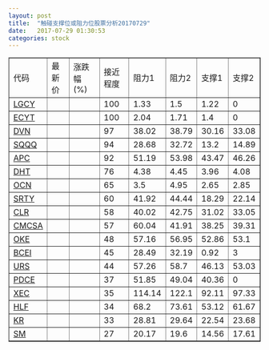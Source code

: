 ```yaml
---
layout: post
title:  "触碰支撑位或阻力位股票分析20170729"
date:   2017-07-29 01:30:53
categories: stock
---
```

<script type="text/javascript">
var stockList = []
stockList.push('gb_lgcy');
stockList.push('gb_ecyt');
stockList.push('gb_dvn');
stockList.push('gb_sqqq');
stockList.push('gb_apc');
stockList.push('gb_dht');
stockList.push('gb_ocn');
stockList.push('gb_srty');
stockList.push('gb_clr');
stockList.push('gb_cmcsa');
stockList.push('gb_oke');
stockList.push('gb_bcei');
stockList.push('gb_urs');
stockList.push('gb_pdce');
stockList.push('gb_xec');
stockList.push('gb_hlf');
stockList.push('gb_kr');
stockList.push('gb_sm');
</script>
<table border="1">
 <tr>
 <td>代码</td>
 <td>最新价</td>
 <td>涨跌幅(%)</td>
 <td>接近程度</td>
 <td>阻力1</td>
 <td>阻力2</td>
 <td>支撑1</td>
 <td>支撑2</td>
</tr>
  <tr id="lgcy" class="red">
  <td><a href="http://stock.finance.sina.com.cn/usstock/quotes/LGCY.html" target="_blank">LGCY</a></td><td></td><td></td><td>100</td><td>1.33</td><td>1.5</td><td>1.22</td><td>0</td></tr>
  <tr id="ecyt" class="green">
  <td><a href="http://stock.finance.sina.com.cn/usstock/quotes/ECYT.html" target="_blank">ECYT</a></td><td></td><td></td><td>100</td><td>2.04</td><td>1.71</td><td>1.4</td><td>0</td></tr>
  <tr id="dvn" class="green">
  <td><a href="http://stock.finance.sina.com.cn/usstock/quotes/DVN.html" target="_blank">DVN</a></td><td></td><td></td><td>97</td><td>38.02</td><td>38.79</td><td>30.16</td><td>33.08</td></tr>
  <tr id="sqqq" class="red">
  <td><a href="http://stock.finance.sina.com.cn/usstock/quotes/SQQQ.html" target="_blank">SQQQ</a></td><td></td><td></td><td>94</td><td>28.68</td><td>32.72</td><td>13.2</td><td>14.89</td></tr>
  <tr id="apc" class="green">
  <td><a href="http://stock.finance.sina.com.cn/usstock/quotes/APC.html" target="_blank">APC</a></td><td></td><td></td><td>92</td><td>51.19</td><td>53.98</td><td>43.47</td><td>46.26</td></tr>
  <tr id="dht" class="green">
  <td><a href="http://stock.finance.sina.com.cn/usstock/quotes/DHT.html" target="_blank">DHT</a></td><td></td><td></td><td>76</td><td>4.38</td><td>4.45</td><td>3.96</td><td>4.08</td></tr>
  <tr id="ocn" class="green">
  <td><a href="http://stock.finance.sina.com.cn/usstock/quotes/OCN.html" target="_blank">OCN</a></td><td></td><td></td><td>65</td><td>3.5</td><td>4.95</td><td>2.65</td><td>2.85</td></tr>
  <tr id="srty" class="red">
  <td><a href="http://stock.finance.sina.com.cn/usstock/quotes/SRTY.html" target="_blank">SRTY</a></td><td></td><td></td><td>60</td><td>41.92</td><td>44.44</td><td>18.29</td><td>22.14</td></tr>
  <tr id="clr" class="green">
  <td><a href="http://stock.finance.sina.com.cn/usstock/quotes/CLR.html" target="_blank">CLR</a></td><td></td><td></td><td>58</td><td>40.02</td><td>42.75</td><td>31.02</td><td>33.05</td></tr>
  <tr id="cmcsa" class="green">
  <td><a href="http://stock.finance.sina.com.cn/usstock/quotes/CMCSA.html" target="_blank">CMCSA</a></td><td></td><td></td><td>57</td><td>60.04</td><td>41.91</td><td>38.25</td><td>39.31</td></tr>
  <tr id="oke" class="red">
  <td><a href="http://stock.finance.sina.com.cn/usstock/quotes/OKE.html" target="_blank">OKE</a></td><td></td><td></td><td>48</td><td>57.16</td><td>56.95</td><td>52.86</td><td>53.1</td></tr>
  <tr id="bcei" class="green">
  <td><a href="http://stock.finance.sina.com.cn/usstock/quotes/BCEI.html" target="_blank">BCEI</a></td><td></td><td></td><td>45</td><td>28.49</td><td>32.19</td><td>0.92</td><td>3</td></tr>
  <tr id="urs" class="green">
  <td><a href="http://stock.finance.sina.com.cn/usstock/quotes/URS.html" target="_blank">URS</a></td><td></td><td></td><td>44</td><td>57.26</td><td>58.7</td><td>46.13</td><td>53.03</td></tr>
  <tr id="pdce" class="red">
  <td><a href="http://stock.finance.sina.com.cn/usstock/quotes/PDCE.html" target="_blank">PDCE</a></td><td></td><td></td><td>37</td><td>51.85</td><td>49.04</td><td>40.36</td><td>0</td></tr>
  <tr id="xec" class="green">
  <td><a href="http://stock.finance.sina.com.cn/usstock/quotes/XEC.html" target="_blank">XEC</a></td><td></td><td></td><td>35</td><td>114.14</td><td>122.1</td><td>92.11</td><td>97.33</td></tr>
  <tr id="hlf" class="red">
  <td><a href="http://stock.finance.sina.com.cn/usstock/quotes/HLF.html" target="_blank">HLF</a></td><td></td><td></td><td>34</td><td>68.2</td><td>73.61</td><td>53.12</td><td>61.67</td></tr>
  <tr id="kr" class="green">
  <td><a href="http://stock.finance.sina.com.cn/usstock/quotes/KR.html" target="_blank">KR</a></td><td></td><td></td><td>33</td><td>28.81</td><td>29.64</td><td>22.54</td><td>23.68</td></tr>
  <tr id="sm" class="green">
  <td><a href="http://stock.finance.sina.com.cn/usstock/quotes/SM.html" target="_blank">SM</a></td><td></td><td></td><td>27</td><td>20.17</td><td>19.6</td><td>14.56</td><td>17.61</td></tr>
</table>
